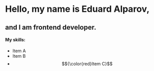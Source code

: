 # Hello, my name is Eduard Alparov, 

## and I am frontend developer.

#### My skills:

- Item A
- Item B
- $${\color{red}Item C}$$
